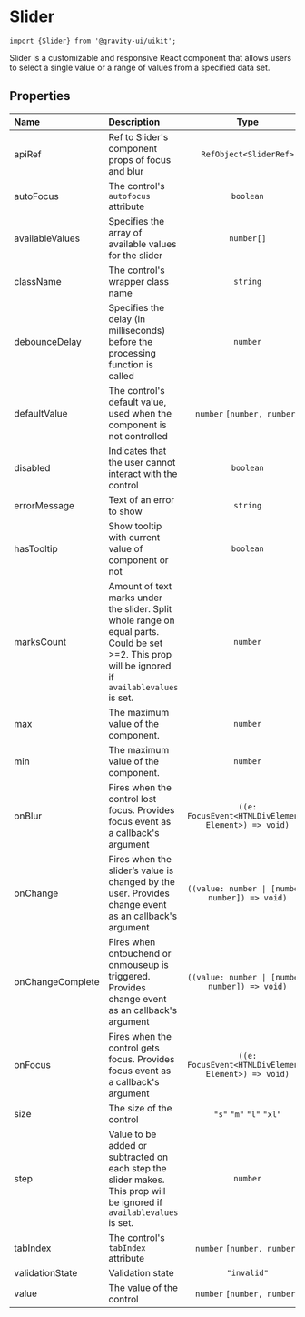 <!--GITHUB_BLOCK-->

# Slider

<!--/GITHUB_BLOCK-->

```tsx
import {Slider} from '@gravity-ui/uikit';
```

Slider is a customizable and responsive React component that allows users to select a single value or a range of values from a specified data set.

## Properties

| Name             | Description                                                                                                                                       |                         Type                         | Default |
| :--------------- | :------------------------------------------------------------------------------------------------------------------------------------------------ | :--------------------------------------------------: | :-----: |
| apiRef           | Ref to Slider's component props of focus and blur                                                                                                 |                `RefObject<SliderRef>`                |         |
| autoFocus        | The control's `autofocus` attribute                                                                                                               |                      `boolean`                       |         |
| availableValues  | Specifies the array of available values for the slider                                                                                            |                      `number[]`                      |         |
| className        | The control's wrapper class name                                                                                                                  |                       `string`                       |         |
| debounceDelay    | Specifies the delay (in milliseconds) before the processing function is called                                                                    |                       `number`                       |   `0`   |
| defaultValue     | The control's default value, used when the component is not controlled                                                                            |             `number` `[number, number]`              |   `0`   |
| disabled         | Indicates that the user cannot interact with the control                                                                                          |                      `boolean`                       | `false` |
| errorMessage     | Text of an error to show                                                                                                                          |                       `string`                       |         |
| hasTooltip       | Show tooltip with current value of component or not                                                                                               |                      `boolean`                       | `false` |
| marksCount       | Amount of text marks under the slider. Split whole range on equal parts. Could be set >=2. This prop will be ignored if `availablevalues` is set. |                       `number`                       |   `2`   |
| max              | The maximum value of the component.                                                                                                               |                       `number`                       |  `100`  |
| min              | The maximum value of the component.                                                                                                               |                       `number`                       |   `0`   |
| onBlur           | Fires when the control lost focus. Provides focus event as a callback's argument                                                                  | `((e: FocusEvent<HTMLDivElement, Element>) => void)` |         |
| onChange         | Fires when the slider’s value is changed by the user. Provides change event as an callback's argument                                             |   `((value: number \| [number, number]) => void)`    |         |
| onChangeComplete | Fires when ontouchend or onmouseup is triggered. Provides change event as an callback's argument                                                  |   `((value: number \| [number, number]) => void)`    |         |
| onFocus          | Fires when the control gets focus. Provides focus event as a callback's argument                                                                  | `((e: FocusEvent<HTMLDivElement, Element>) => void)` |         |
| size             | The size of the control                                                                                                                           |               `"s"` `"m"` `"l"` `"xl"`               |  `"m"`  |
| step             | Value to be added or subtracted on each step the slider makes. This prop will be ignored if `availablevalues` is set.                             |                       `number`                       |   `1`   |
| tabIndex         | The control's `tabIndex` attribute                                                                                                                |             `number` `[number, number]`              |         |
| validationState  | Validation state                                                                                                                                  |                     `"invalid"`                      |         |
| value            | The value of the control                                                                                                                          |             `number` `[number, number]`              |         |
